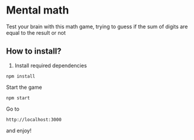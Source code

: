 # Mental math
Test your brain with this math game, trying to guess if the sum of digits are equal to the result or not

## How to install?
1. Install required dependencies
```
npm install
```
Start the game

```
npm start
```

Go to
```
http://localhost:3000
```

and enjoy!
